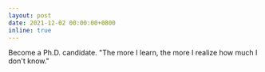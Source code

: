 ```yaml
---
layout: post
date: 2021-12-02 00:00:00+0800
inline: true
---
```


Become a Ph.D. candidate. "The more I learn, the more I realize how much I don't know."
